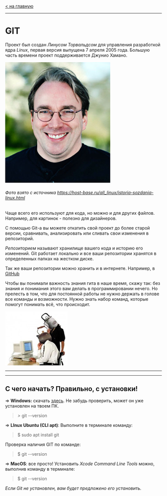 [< на главную](./readme.md)
***

# **GIT**



Проект был создан *Линусом Торвальдсом* для управления разработкой ядра *Linux*, первая версия выпущена 7 апреля 2005 года. Большую часть времени проект поддерживается Джунио Хамано.

![Линус Торвальдс](./assets/linusss.jpeg)
###### Фото взято с источника https://host-base.ru/all_linux/istoria-sozdania-linux.html


Чаще всего его используют для кода, но можно и для других файлов. Например, для картинок - полезно для дизайнеров.

С помощью Git-a вы можете откатить свой проект до более старой версии, сравнивать, анализировать или сливать свои изменения в репозиторий.

*Репозиторием* называют хранилище вашего кода и историю его изменений. Git работает локально и все ваши репозитории хранятся в определенных папках на жестком диске.

Так же ваши репозитории можно хранить и в интернете. Например, в [GitHub](https://github.com/)


Чтобы вы понимали важность знания гита в наше время, скажу так: без знания и понимания этого вам делать в программировании нечего. Но прелесть в том, что для постоянной работы не нужно держать в голове все команды и возможности. Нужно знать набор команд, которые помогут понимать всё, что происходит.



![Чайники](./assets/teapot.jpg)


-----
-----


## С чего начать? Правильно, с **установки**!

=> **Windows:** скачать [здесь](https://git-scm.com/download/win). 
Не забудь проверить, может он уже установлен на твоем ПК. 
> *>* git --version

=> **LInux Ubuntu (CLI apt)**: Выполните в терминале команду:

> $ sudo apt install git

Проверка наличия GIT по команде:

>$ git --version

=> **MacOS**: все просто! Установить *Xcode Command Line Tools* можно, выполнив команду в терминале:

> $ git --version

*Если Git не установлен, вам будет предложено его установить.*